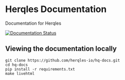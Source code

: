 # Herqles Documentation

Documentation for Herqles

[![Documentation Status](https://readthedocs.org/projects/hq-docs/badge/?version=latest)](https://readthedocs.org/projects/hq-docs/?badge=latest)

## Viewing the documentation locally

```
git clone https://github.com/herqles-io/hq-docs.git
cd hq-docs
pip install -r requirements.txt
make livehtml
```